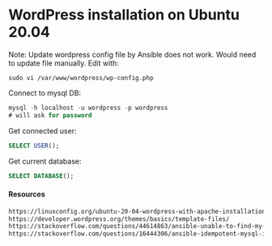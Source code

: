 # WordPress installation on Ubuntu 20.04 

Note: Update wordpress config file by Ansible does not work. Would need to update file manually.
Edit with:
```
sudo vi /var/www/wordpress/wp-config.php 
```

Connect to mysql DB:
```sql
mysql -h localhost -u wordpress -p wordpress
# will ask for password
```
Get connected user:
```sql
SELECT USER();
```
Get current database:
```sql
SELECT DATABASE();
```
#### Resources
```html
https://linuxconfig.org/ubuntu-20-04-wordpress-with-apache-installation
https://developer.wordpress.org/themes/basics/template-files/
https://stackoverflow.com/questions/44614863/ansible-unable-to-find-my-cnf-cant-connect-to-local-mysql-server
https://stackoverflow.com/questions/16444306/ansible-idempotent-mysql-installation-playbook
```
